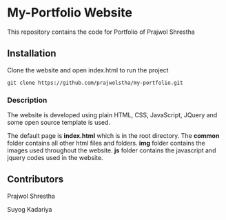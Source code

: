 # My-Portfolio Website


This repository contains the code for Portfolio of Prajwol Shrestha

## Installation

Clone the website and open index.html to run the project

```
git clone https://github.com/prajwolstha/my-portfolio.git
```

### Description

The website is developed using plain HTML, CSS, JavaScript, JQuery and some open source template is used.

The default page is **index.html** which is in the root directory. The **common** folder contains all other html files and folders. **img** folder contains the images used throughout the website. **js** folder contains the javascript and jquery codes used in the website.


## Contributors

Prajwol Shrestha

Suyog Kadariya
